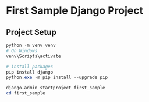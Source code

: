 # First Sample Django Project

## Project Setup

```powershell
python -m venv venv
# On Windows
venv\Scripts\activate

# install packages
pip install django
python.exe -m pip install --upgrade pip

django-admin startproject first_sample
cd first_sample
```
